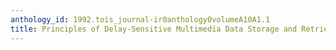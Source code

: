 ```yaml
---
anthology_id: 1992.tois_journal-ir0anthology0volumeA10A1.1
title: Principles of Delay-Sensitive Multimedia Data Storage and Retrieval
---
```

